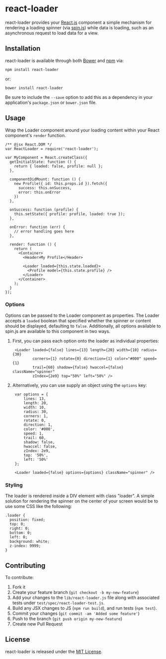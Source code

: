 # react-loader

react-loader provides your [React.js](http://facebook.github.io/react/)
component a simple mechanism for rendering a loading spinner (via
[spin.js](http://fgnass.github.io/spin.js/)) while data is loading, such as an
asynchronous request to load data for a view.

## Installation

react-loader is available through both [Bower](http://bower.io/) and
[npm](https://www.npmjs.org/) via:

    npm install react-loader

or:

    bower install react-loader

Be sure to include the `--save` option to add this as a dependency in your
application's `package.json` or `bower.json` file.

## Usage

Wrap the Loader component around your loading content within your React
component's `render` function.

    /** @jsx React.DOM */
    var ReactLoader = require('react-loader');

    var MyComponent = React.createClass({
      getInitialState: function () {
        return { loaded: false, profile: null };
      },

      componentDidMount: function () {
        new Profile({ id: this.props.id }).fetch({
          success: this.onSuccess,
          error: this.onError
        })
      },

      onSuccess: function (profile) {
        this.setState({ profile: profile, loaded: true });
      },

      onError: function (err) {
        // error handling goes here
      },

      render: function () {
        return (
          <Container>
            <Header>My Profile</Header>

            <Loader loaded={this.state.loaded}>
              <Profile model={this.state.profile} />
            </Loader>
          </Container>
        );
      }
    });

### Options

Options can be passed to the Loader component as properties.  The Loader accepts
a `loaded` boolean that specified whether the spinner or content should be
displayed, defaulting to `false`.  Additionally, all options available to
spin.js are available to this component in two ways.

1. First, you can pass each option onto the loader as individual properties:

        <Loader loaded={false} lines={13} length={20} width={10} radius={30}
                corners={1} rotate={0} direction={1} color="#000" speed={1}
                trail={60} shadow={false} hwaccel={false} className="spinner"
                zIndex={2e9} top="50%" left="50%" />

2. Alternatively, you can use supply an object using the `options` key:

        var options = {
            lines: 13,
            length: 20,
            width: 10,
            radius: 30,
            corners: 1,
            rotate: 0,
            direction: 1,
            color: '#000',
            speed: 1,
            trail: 60,
            shadow: false,
            hwaccel: false,
            zIndex: 2e9,
            top: '50%',
            left: '50%'
        };

        <Loader loaded={false} options={options} className="spinner" />

### Styling

The loader is rendered inside a DIV element with class "loader".  A simple
solution for rendering the spinner on the center of your screen would be to use
some CSS like the following:

    .loader {
      position: fixed;
      top: 0;
      right: 0;
      bottom: 0;
      left: 0;
      background: white;
      z-index: 9999;
    }

## Contributing

To contribute:

1. Fork it
2. Create your feature branch (`git checkout -b my-new-feature`)
3. Add your changes to the `lib/react-loader.js` file along with associated
   tests under `test/spec/react-loader-test.js`.
4. Build any JSX changes to JS (`npm run build`), and run tests (`npm test`).
5. Commit your changes (`git commit -am 'Added some feature'`)
6. Push to the branch (`git push origin my-new-feature`)
7. Create new Pull Request

## License

react-loader is released under the [MIT License](http://opensource.org/licenses/MIT).
